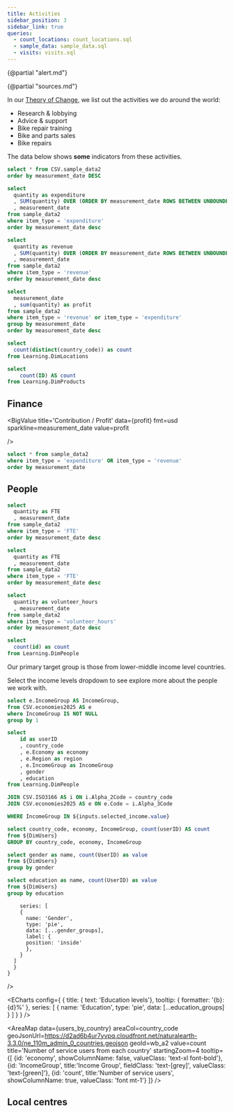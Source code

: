 ```yaml
---
title: Activities
sidebar_position: 3
sidebar_link: true
queries:
  - count_locations: count_locations.sql
  - sample_data: sample_data.sql
  - visits: visits.sql
---
```

{@partial "alert.md"}

{@partial "sources.md"}

In our [Theory of Change](/theory-of-change), we list out the activities we do around the world:

- Research & lobbying
- Advice & support
- Bike repair training
- Bike and parts sales
- Bike repairs

The data below shows **some** indicators from these activities.

```sql sample_data2
select * from CSV.sample_data2
order by measurement_date DESC
```

```sql expenditure
select
  quantity as expenditure
  , SUM(quantity) OVER (ORDER BY measurement_date ROWS BETWEEN UNBOUNDED PRECEDING AND CURRENT ROW) AS running_total_expenditure
  , measurement_date
from sample_data2
where item_type = 'expenditure'
order by measurement_date desc
```

```sql revenue
select
  quantity as revenue
  , SUM(quantity) OVER (ORDER BY measurement_date ROWS BETWEEN UNBOUNDED PRECEDING AND CURRENT ROW) AS running_total_revenue
  , measurement_date
from sample_data2
where item_type = 'revenue'
order by measurement_date desc
```

```sql profit
select
  measurement_date
  , sum(quantity) as profit
from sample_data2
where item_type = 'revenue' or item_type = 'expenditure'
group by measurement_date
order by measurement_date desc
```

```sql count_location_countries
select
  count(distinct(country_code)) as count
from Learning.DimLocations

```

```sql count_products
select
    count(ID) AS count
from Learning.DimProducts
```

## Finance

<Grid cols=3>

  <BigValue
  title='Total Expenditure'
  data={expenditure} 
  fmt=usd
  sparkline = measurement_date
  value=running_total_expenditure
/>

  <BigValue
  title='Total revenue'
  data={revenue} 
  fmt=usd
  sparkline=measurement_date
  value=running_total_revenue
/>

  <BigValue
  title='Contribution / Profit'
  data={profit} 
  fmt=usd
  sparkline=measurement_date
  value=profit
  
/>

</Grid>

```sql exp_rev
select * from sample_data2
where item_type = 'expenditure' OR item_type = 'revenue'
order by measurement_date
```

<BarChart 
    data={exp_rev}
    title='Expenditure vs Revenue by month'
    x=measurement_date
    y=quantity
    yFmt=usd0
    series=item_type
    type=grouped
/>



## People

```sql staffCount
select
  quantity as FTE
  , measurement_date
from sample_data2
where item_type = 'FTE'
order by measurement_date desc
```

```sql staffCount
select
  quantity as FTE
  , measurement_date
from sample_data2
where item_type = 'FTE'
order by measurement_date desc
```

```sql volunteerHours
select
  quantity as volunteer_hours
  , measurement_date
from sample_data2
where item_type = 'volunteer_hours'
order by measurement_date desc
```

```sql people_count
select
  count(id) as count
from Learning.DimPeople
```

<Grid cols=3>
 <BigValue
  title='Current number of FTE staff'
  data={staffCount} 
  sparkline=measurement_date
  value=FTE
/>

 <BigValue
  title='Last month volunteer hours'
  data={volunteerHours} 
  sparkline=measurement_date
  fmt=num0
  value=volunteer_hours
/>
 <BigValue
  title='Number of people engaged with'
  data={people_count} 
  fmt=num0
  value=count
/>

</Grid>

Our primary target group is those from lower-middle income level countries.

Select the income levels dropdown to see explore more about the people we work with.

```sql unique_Incomes
select e.IncomeGroup AS IncomeGroup,
from CSV.economies2025 AS e
where IncomeGroup IS NOT NULL
group by 1
```

<Dropdown
    name=selected_income
    data={unique_Incomes}
    value=IncomeGroup
    multiple=true
    selectAllByDefault=true
/>

```sql DimUsers
select
    id as userID
    , country_code
    , e.Economy as economy
    , e.Region as region
    , e.IncomeGroup as IncomeGroup
    , gender
    , education
from Learning.DimPeople

JOIN CSV.ISO3166 AS i ON i.Alpha_2Code = country_code
JOIN CSV.economies2025 AS e ON e.Code = i.Alpha_3Code

WHERE IncomeGroup IN ${inputs.selected_income.value}

```

```sql users_by_country
select country_code, economy, IncomeGroup, count(userID) AS count
from ${DimUsers}
GROUP BY country_code, economy, IncomeGroup

```


```sql gender_groups
select gender as name, count(UserID) as value
from ${DimUsers}
group by gender
```

```sql education_groups
select education as name, count(UserID) as value
from ${DimUsers}
group by education
```

<Grid cols=2>
<ECharts config={
    {
        title: {
            text: 'Gender'
        },
        tooltip: {
            formatter: '{b}: {d}%'
        },
        
        series: [
        {
          name: 'Gender',
          type: 'pie',
          data: [...gender_groups],
          label: {
          position: 'inside'
          },
        }
      ]
      }
    }
/>

<ECharts config={
    {
        title: {
            text: 'Education levels'},
        tooltip: {
            formatter: '{b}: {d}%'
        },
        series: [
        {
          name: 'Education',
          type: 'pie',
          data: [...education_groups]
        }
      ]
      }
    }
/>

</Grid>



<AreaMap 
    data={users_by_country} 
    areaCol=country_code
    geoJsonUrl=https://d2ad6b4ur7yvpq.cloudfront.net/naturalearth-3.3.0/ne_110m_admin_0_countries.geojson
    geoId=wb_a2
    value=count
    title='Number of service users from each country'
    startingZoom=4
    tooltip={[
    {id: 'economy', showColumnName: false, valueClass: 'text-xl font-bold'},
    {id: 'IncomeGroup', title:'Income Group', fieldClass: 'text-[grey]', valueClass: 'text-[green]'},
    {id: 'count', title:'Number of service users', showColumnName: true, valueClass: 'font mt-1'}
    ]}
/>

 

## Local centres
<Grid cols=2>
<BigValue
  title='Number of locations'
  data={count_locations} 
  value=count
/>

 <BigValue
  title='Number of countries'
  data={count_location_countries} 
  value=count
/>

  </Grid>
